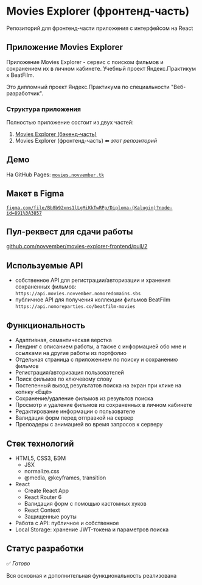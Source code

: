 # Movies Explorer (фронтенд-часть)

Репозиторий для фронтенд-части приложения с интерфейсом на React

## Приложение Movies Explorer

Приложение Movies Explorer - сервис с поиском фильмов и сохранением их в личном кабинете. Учебный проект Яндекс.Практикум х BeatFilm.

Это дипломный проект Яндекс.Практикума по специальности "Веб-разработчик".

### Структура приложения

Полностью приложение состоит из двух частей:

1. [Movies Explorer (бэкенд-часть)](https://github.com/novvember/movies-explorer-api)
2. Movies Explorer (фронтенд-часть) ⬅ _этот репозиторий_

## Демо

На GitHub Pages: [`movies.novvember.tk`](https://movies.novvember.tk/)

## Макет в Figma

[`figma.com/file/Bb8b92xns1lLgMiKkTwRPp/Diploma-(Kalugin)?node-id=891%3A3857`](<https://www.figma.com/file/Bb8b92xns1lLgMiKkTwRPp/Diploma-(Kalugin)?node-id=891%3A3857>)

## Пул-реквест для сдачи работы

[github.com/novvember/movies-explorer-frontend/pull/2](https://github.com/novvember/movies-explorer-frontend/pull/2)

## Используемые API

- собственное API для регистрации/авторизации и хранения сохраненных фильмов:
  `https://api.movies.novvember.nomoredomains.sbs`
- публичное API для получения коллекции фильмов BeatFilm `https://api.nomoreparties.co/beatfilm-movies`

## Функциональность

- Адаптивная, семантическая верстка
- Лендинг с описанием работы, а также с информацией обо мне и ссылками на другие работы из портфолио
- Отдельная страница с приложением по поиску и сохранению фильмов
- Регистрация/авторизация пользователей
- Поиск фильмов по ключевому слову
- Постепенный вывод результатов поиска на экран при клике на копнку «Ещё»
- Сохранение/удаление фильмов из результов поиска
- Просмотр и удаление фильмов из сохраненных в личном кабинете
- Редактирование информации о пользователе
- Валидация форм перед отправкой на сервер
- Прелоадеры с анимацией во время запросов к серверу

## Стек технологий

- HTML5, CSS3, БЭМ
  - JSX
  - normalize.css
  - @media, @keyframes, transition
- React
  - Create React App
  - React Router 6
  - Валидация форм с помощью кастомных хуков
  - React Context
  - Защищенные роуты
- Работа с API: публичное и собственное
- Local Storage: хранение JWT-токена и параметров поиска

## Статус разработки

✅ _Готово_

Вся основная и дополнительная функциональность реализована
